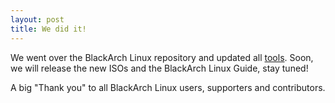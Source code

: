 ```yaml
---
layout: post
title: We did it!
---
```


We went over the BlackArch Linux repository and updated all [tools](https://www.blackarch.org/tools.html). Soon, we will release the new ISOs and the BlackArch Linux Guide, stay tuned!

A big "Thank you" to all BlackArch Linux users, supporters and contributors.